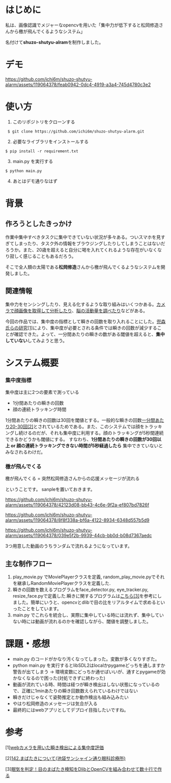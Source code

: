 # はじめに
私は、画像認識でメジャーなopencvを用いた「集中力が低下すると松岡修造さんから檄が飛んでくるようなシステム」

名付けて**shuzo-shutyu-alram**を制作しました。
# デモ


https://github.com/ichi6m/shuzo-shutyu-alarm/assets/119064378/feab0942-0dc4-4919-a3a4-745d4780c3e2



# 使い方
1. このリポジトリをクローンする
```
 $ git clone https://github.com/ichi6m/shuzo-shutyu-alarm.git
```
2. 必要なライブラリをインストールする
```
$ pip install -r requirement.txt
```
3. main.py を実行する
```
$ python main.py
```
4. あとはデモ通りなはず


# 背景
## 作ろうとしたきっかけ
作業中集中すべきタスクに集中できていない状況が多々ある。ついスマホを見すぎてしまったり、タスク外の情報をブラウジングしたりしてしまうことはないだろうか。また、20歳を超えると自分に喝を入れてくれるような存在がいなくなり寂しく感じることもあるだろう。

そこで全人類の太陽である**松岡修造**さんから檄が飛んでくるようなシステムを開発しました。

## 関連情報
集中力をセンシングしたり、見える化するような取り組みはいくつかある。[カメラで顔画像を取得して分析したり](https://www.miraxia.com/business/shuchu/)、[脳の活動量を調べたり](https://www.asahi.com/articles/ASM5W74KWM5WULOB01G.html)などがある。

今回の作品では、集中度の指標として瞬きの回数を取り入れることにした。[兜森氏らの研究[1]](https://cir.nii.ac.jp/crid/1050855522084658560)により、集中度が必要とされる条件では瞬きの回数が減少することが確認できた。よって、一分間あたりの瞬きの数がある閾値を超えると、**集中していない**してみようと思う。

# システム概要
### 集中度指標

集中度は主に2つの要素で測っている

- 1分間あたりの瞬きの回数
- 顔の連続トラッキング時間

1分間あたりの瞬きの回数は30回を閾値とする。一般的な瞬きの回数[一分間あたり20-30回[2]](https://www.ikec.jp/mailmag/mailmag-1333/)とされているためである。また、このシステムでは顔をトラッキングし続けるのだが、それも集中度に利用する。顔のトラッキングが5秒間連続できるかどうかも閾値にする。
すなわち、**1分間あたりの瞬きの回数が30回以上 or 顔の連続トラッキングできない時間が5秒経過したら** 集中できていないとみなされるわけだ。

### 檄が飛んでくる
檄が飛んでくる = 突然松岡修造さんからの応援メッセージが流れる

ということです。
sanpleを置いておきます。

https://github.com/ichi6m/shuzo-shutyu-alarm/assets/119064378/42123d08-bb43-4c6e-9f2a-ef807bd7826f



https://github.com/ichi6m/shuzo-shutyu-alarm/assets/119064378/8f8f338a-bf6a-4122-8934-6348d557b5d9



https://github.com/ichi6m/shuzo-shutyu-alarm/assets/119064378/039e5f2b-9939-44cb-bb0d-b08d7367aedc



3つ用意した動画のうちランダムで流れるようになっています。

## 主な制作フロー
1. play_movie.py でMoviePlayerクラスを定義, random_play_movie.pyでそれを継承しRandomMoviePlayerクラスを定義した.
2. 瞬きの回数を数えるプログラムをface_detector.py, eye_tracker.py, resize_face.pyで定義した.瞬きに関するプログラムは[こちら[3]](https://qiita.com/mogamin/items/a65e2eaa4b27aa0a1c23#opencv--dlib%E7%89%88-%E5%AE%9F%E8%A3%85%E3%81%A8%E7%B5%90%E6%9E%9C)を参考にしました。簡単にいうと、opencvとdlibで目の比をリアルタイムで求めるといったことをしています。
3. main.py でこれらを統合し、実際に集中している時には流れず、集中していない時には動画が流れるのかを確認しながら、閾値を調整しました。



# 課題・感想
- main.py のコードがかなり汚くなってしまった。変数が多くなりすぎた。
- python main.py を実行するとlibSDL2はlocalかpygameどっちを通しますか警告が出てしまう -> 環境変数にどっちか通せばいいが、通すとpygameが効かなくなるので困った(対処できずに終わった)
- 動画が流れている時、時間は経つが瞬き検出はしない状態になっているので、正確に1minあたりの瞬き回数数えられているわけではない
- 瞬きだけじゃなくて姿勢推定とか動作検出も組み込みたい
- やはり松岡修造のメッセージは気合が入る
- 最終的にはwebアプリとしてデプロイ目指したいですね。


# 参考
[1][webカメラを用いた瞬き検出による集中度評価](https://cir.nii.ac.jp/crid/1050855522084658560)

[2][142.まばたきについて(池袋サンシャイン通り眼科診療所)](https://www.ikec.jp/mailmag/mailmag-1333/)

[3][眠気を判定！目のまばたき検知をDlibとOpenCVを組み合わせて数十行で作る](https://qiita.com/mogamin/items/a65e2eaa4b27aa0a1c23#opencv--dlib%E7%89%88-%E5%AE%9F%E8%A3%85%E3%81%A8%E7%B5%90%E6%9E%9C)
